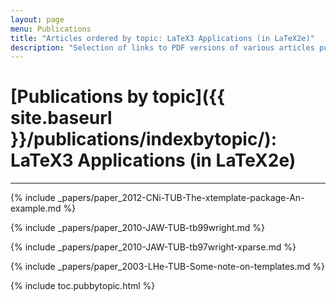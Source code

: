 ```yaml
---
layout: page
menu: Publications
title: "Articles ordered by topic: LaTeX3 Applications (in LaTeX2e)"
description: "Selection of links to PDF versions of various articles published by the LaTeX3 project and links to videos of their conference presentations ordered by major topics."
---
```


# [Publications by topic]({{ site.baseurl }}/publications/indexbytopic/): LaTeX3 Applications (in LaTeX2e)

***



{% include _papers/paper_2012-CNi-TUB-The-xtemplate-package-An-example.md %}

{% include _papers/paper_2010-JAW-TUB-tb99wright.md %}

{% include _papers/paper_2010-JAW-TUB-tb97wright-xparse.md %}

{% include _papers/paper_2003-LHe-TUB-Some-note-on-templates.md %}




<div class="row">{% include toc.pubbytopic.html %}</div>
<div id="div_vgwpixel"></div>



